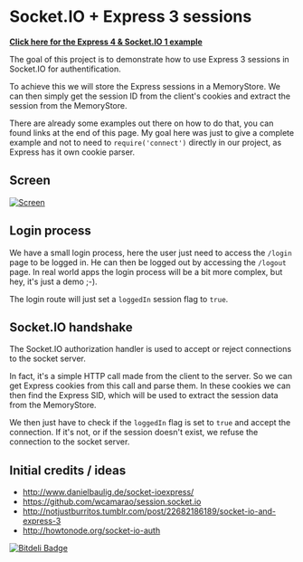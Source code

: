 # Socket.IO + Express 3 sessions

[**Click here for the Express 4 & Socket.IO 1 example**](https://github.com/leeroybrun/socketio-express-sessions)

The goal of this project is to demonstrate how to use Express 3 sessions in Socket.IO for authentification.

To achieve this we will store the Express sessions in a MemoryStore. We can then simply get the session ID from the client's cookies and extract the session from the MemoryStore.

There are already some examples out there on how to do that, you can found links at the end of this page.
My goal here was just to give a complete example and not to need to `require('connect')` directly in our project, as Express has it own cookie parser.

## Screen

[![Screen](https://raw.github.com/leeroybrun/socketio-express-sessions/master/screen.jpg)](https://raw.github.com/leeroybrun/socketio-express-sessions/master/screen.jpg)

## Login process

We have a small login process, here the user just need to access the `/login` page to be logged in. He can then be logged out by accessing the `/logout` page.
In real world apps the login process will be a bit more complex, but hey, it's just a demo ;-).

The login route will just set a `loggedIn` session flag to `true`.

## Socket.IO handshake

The Socket.IO authorization handler is used to accept or reject connections to the socket server.

In fact, it's a simple HTTP call made from the client to the server. So we can get Express cookies from this call and parse them.
In these cookies we can then find the Express SID, which will be used to extract the session data from the MemoryStore.

We then just have to check if the `loggedIn` flag is set to `true` and accept the connection.
If it's not, or if the session doesn't exist, we refuse the connection to the socket server.

## Initial credits / ideas
- http://www.danielbaulig.de/socket-ioexpress/
- https://github.com/wcamarao/session.socket.io
- http://notjustburritos.tumblr.com/post/22682186189/socket-io-and-express-3
- http://howtonode.org/socket-io-auth

[![Bitdeli Badge](https://d2weczhvl823v0.cloudfront.net/leeroybrun/socketio-express-sessions/trend.png)](https://bitdeli.com/free "Bitdeli Badge")
